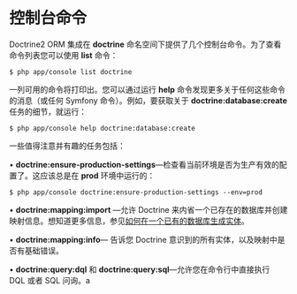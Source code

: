 # 控制台命令

Doctrine2 ORM 集成在 **doctrine** 命名空间下提供了几个控制台命令。为了查看命令列表您可以使用 **list** 命令：

```
$ php app/console list doctrine
```

一列可用的命令将打印出。您可以通过运行 **help** 命令发现更多关于任何这些命令的消息（或任何 Symfony 命令）。例如，要获取关于 **doctrine:database:create** 任务的细节，就运行：

```
$ php app/console help doctrine:database:create
```

一些值得注意并有趣的任务包括：

•	**doctrine:ensure-production-settings**—检查看当前环境是否为生产有效的配置了。这应该总是在 **prod** 环境中运行的：

```
$ php app/console doctrine:ensure-production-settings --env=prod
```

•	**doctrine:mapping:import** —允许 Doctrine 来内省一个已存在的数据库并创建映射信息。想知道更多信息，参见[如何在一个已有的数据库生成实体](http://symfony.com/doc/current/cookbook/doctrine/reverse_engineering.html)。

•	**doctrine:mapping:info**— 告诉您 Doctrine 意识到的所有实体，以及映射中是否有基础错误。

•	**doctrine:query:dql** 和 **doctrine:query:sql**—允许您在命令行中直接执行 DQL 或者 SQL 问询。a
